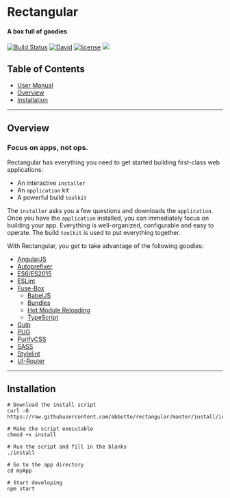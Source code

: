 # Rectangular
#### A box full of goodies

[![Build Status](https://travis-ci.org/abbotto/rectangular.svg?branch=master)](https://travis-ci.org/abbotto/rectangular)
[![David](https://img.shields.io/david/expressjs/express.svg)]()
[![license](https://img.shields.io/github/license/mashape/apistatus.svg)]()
<a href="https://twitter.com/intent/tweet" target="_blank"><img src="https://img.shields.io/twitter/url/http/shields.io.svg?style=social"/></a>

## Table of Contents
* [User Manual](install/project/README.md)
* [Overview](#Overview)
* [Installation](#Installation)

---

## <a name='Overview'></a>Overview
### Focus on apps, not ops.
Rectangular has everything you need to get started building first-class web applications:
- An interactive `installer`
- An `application` kit
- A powerful build `toolkit`

The `installer` asks you a few questions and downloads the `application`. Once you have the `application` installed, you can immediately focus on building your app. Everything is well-organized, configurable and easy to operate. The build `toolkit` is used to put everything together.

With Rectangular, you get to take advantage of the following goodies:

- [AngularJS](https://angularjs.org/)
- [Autoprefixer](https://github.com/postcss/autoprefixer)
- [ES6/ES2015](https://babeljs.io/learn-es2015/)
- [ESLint](http://eslint.org/)
- [Fuse-Box](http://fuse-box.org/)
	- [BabelJS](http://fuse-box.org/plugins/babelplugin)
	- [Bundles](http://fuse-box.org/page/bundle)
	- [Hot Module Reloading](http://fuse-box.org/page/development#hot-module-reload)
	- [TypeScript](http://fuse-box.org/page/typescript#typescript)
- [Gulp](http://gulpjs.com/)
- [PUG](https://pugjs.org/)
- [PurifyCSS](https://github.com/purifycss/purifycss)
- [SASS](https://github.com/sass/node-sass)
- [Stylelint](https://stylelint.io/)
- [UI-Router](https://ui-router.github.io/)

---

## <a name='Installation'></a>Installation

	# Download the install script
	curl -O https://raw.githubusercontent.com/abbotto/rectangular/master/install/install
	
	# Make the script executable
	chmod +x install
	
	# Run the script and fill in the blanks
	./install
	
	# Go to the app directory
	cd myApp

	# Start developing
	npm start
